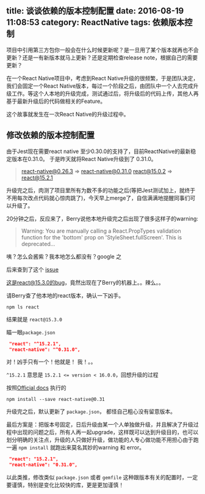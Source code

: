 title: 谈谈依赖的版本控制配置
date: 2016-08-19 11:08:53
category: ReactNative
tags: 依赖版本控制
---


项目中引用第三方包你一般会在什么时候更新呢？是一旦用了某个版本就再也不会更新？还是一有新版本就马上更新？还是定期检查release note，根据自己的需要更新？

在一个React Native项目中，考虑到React Native升级的很频繁，于是团队决定，我们会固定一个React Native版本，每过一个阶段之后，由团队中一个人去完成升级工作。等这个人本地的升级完成，测试通过后，将升级后的代码上传，其他人再基于最新升级后的代码做相关的Feature。

这个故事就发生在一次React Native的升级过程中。

<!-- more -->

## 修改依赖的版本控制配置

由于Jest现在需要react native 至少0.30.0的支持了，目前ReactNative的最新稳定版本在0.31.0。
于是昨天就将React Native升级到了 0.31.0。

> react-native@0.26.3 => react-native@0.31.0
react@15.0.2 => react@15.2.1

升级完之后，肉测了项目里所有为数不多的功能之后(等把Jest测试加上，就终于不用每次改点代码就心惊肉跳了)，今天早上merge了，自信满满地提醒同事们可以升级了。

20分钟之后，反应来了，Berry说他本地升级完之后出现了很多这样子的warning:

> Warning: You are manually calling a React.PropTypes validation function for the 'bottom' prop on 'StyleSheet.fullScreen'. This is deprecated...

咦？怎么会酱紫？我本地怎么都没有？google 之

后来查到了这个 [issue](https://github.com/facebook/react-native/issues/9093)

这是react@15.3.0的bug，竟然出现在了Berry的机器上。。辣么。。

请Berry查了他本地的react版本，确认一下凶手。

 `npm ls react`

 结果就是 `react@15.3.0`

 瞄一眼`package.json`

```json
 "react": "^15.2.1",
 "react-native": "^0.31.0",
```
对！凶手只有一个！他就是！ 我！。。

`^15.2.1` 意思是 `15.2.1 <= version < 16.0.0`，回想升级的过程

按照[Official docs](https://facebook.github.io/react-native/docs/upgrading.html) 执行的
```
npm install --save react-native@0.31
```

升级完之后，默认更新了 `package.json`， 都怪自己粗心没有留意版本。

最后方案是：把版本号固定，日后升级由某一个人单独做升级，并且解决了升级过程中出现的问题之后，所有人再一起upgrade，这样既可以达到升级目的，也可以划分明确的关注点，升级的人只做好升级，做功能的人专心做功能不用担心由于跑一遍 `npm install` 就跑出来莫名其妙的warning 和 error。

```json
 "react": "15.2.1",
 "react-native": "0.31.0",
```
以此类推，修改类似 `package.json` 或者 `gemfile` 这种跟版本有关的配置时，一定要谨慎，特别是变化比较快的库，更是更加谨慎！
